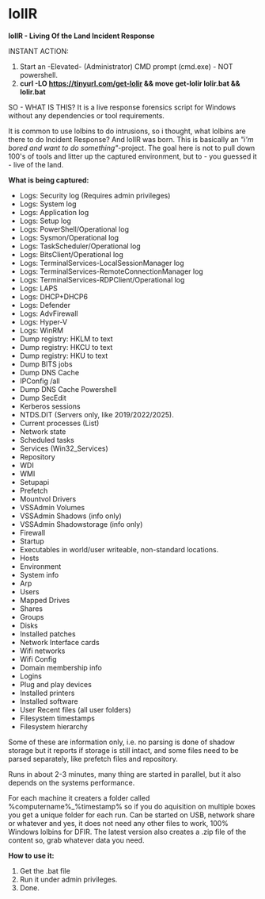 # lolIR
**lolIR - Living Of the Land Incident Response**

INSTANT ACTION:
1. Start an -Elevated- (Administrator) CMD prompt (cmd.exe) - NOT powershell.
2. **curl -LO https://tinyurl.com/get-lolir && move get-lolir lolir.bat && lolir.bat**

SO - WHAT IS THIS? It is a live response forensics script for Windows without any dependencies or tool requirements.

It is common to use lolbins to do intrusions, so i thought, what lolbins are there to do Incident Response?
And lolIR was born. This is basically an *"i'm bored and want to do something"*-project. The goal here is not
to pull down 100's of tools and litter up the captured environment, but to - you guessed it - live of the land.

**What is being captured:**

* Logs: Security log (Requires admin privileges)
* Logs: System log
* Logs: Application log
* Logs: Setup log
* Logs: PowerShell/Operational log
* Logs: Sysmon/Operational log
* Logs: TaskScheduler/Operational log
* Logs: BitsClient/Operational log 
* Logs: TerminalServices-LocalSessionManager log 
* Logs: TerminalServices-RemoteConnectionManager log 
* Logs: TerminalServices-RDPClient/Operational log 
* Logs: LAPS
* Logs: DHCP+DHCP6
* Logs: Defender
* Logs: AdvFirewall
* Logs: Hyper-V
* Logs: WinRM
* Dump registry: HKLM to text
* Dump registry: HKCU to text
* Dump registry: HKU to text
* Dump BITS jobs
* Dump DNS Cache
* IPConfig /all
* Dump DNS Cache Powershell
* Dump SecEdit
* Kerberos sessions
* NTDS.DIT (Servers only, like 2019/2022/2025).
* Current processes (List)
* Network state
* Scheduled tasks
* Services (Win32_Services)
* Repository
* WDI
* WMI
* Setupapi
* Prefetch
* Mountvol Drivers
* VSSAdmin Volumes
* VSSAdmin Shadows (info only)
* VSSAdmin Shadowstorage (info only)
* Firewall
* Startup
* Executables in world/user writeable, non-standard locations.
* Hosts
* Environment
* System info
* Arp
* Users
* Mapped Drives
* Shares
* Groups
* Disks
* Installed patches
* Network Interface cards
* Wifi networks
* Wifi Config
* Domain membership info
* Logins
* Plug and play devices
* Installed printers
* Installed software
* User Recent files (all user folders)
* Filesystem timestamps
* Filesystem hierarchy

Some of these are information only, i.e. no parsing is done of shadow storage but it reports if storage is still intact, and some files need to be parsed separately, like prefetch files and repository.

Runs in about 2-3 minutes, many thing are started in parallel, but it also depends on the systems performance.

For each machine it creaters a folder called %computername%_%timestamp% so if you do aquisition on multiple boxes you get a unique folder for each run. Can be started on USB, network share or whatever and yes, it does not need any other files to work, 100% Windows lolbins for DFIR. The latest version also creates a .zip file of the content so, grab whatever data you need.

**How to use it:**

1. Get the .bat file
2. Run it under admin privileges.
3. Done.
